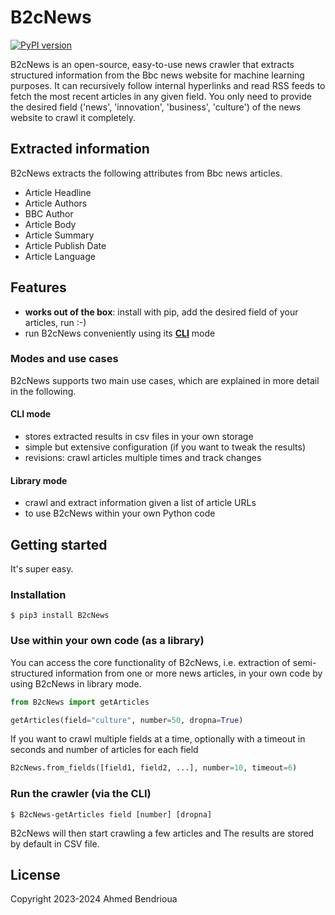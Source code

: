 # **B2cNews** #

[![PyPI version](https://img.shields.io/pypi/v/B2cNews.svg)](https://pypi.org/project/B2cNews/)

B2cNews is an open-source, easy-to-use news crawler that extracts structured information from the Bbc news website for machine learning purposes. It can recursively follow internal hyperlinks and read RSS feeds to fetch the most recent articles in any given field. You only need to provide the desired field ('news', 'innovation', 'business', 'culture') of the news website to crawl it completely.

## Extracted information
B2cNews extracts the following attributes from Bbc news articles.
* Article Headline
* Article Authors
* BBC Author
* Article Body
* Article Summary
* Article Publish Date
* Article Language

## Features
* **works out of the box**: install with pip, add the desired field of your articles, run :-)
* run B2cNews conveniently using its [**CLI**](#run-the-crawler-via-the-cli) mode

### Modes and use cases
B2cNews supports two main use cases, which are explained in more detail in the following.

#### CLI mode
* stores extracted results in csv files in your own storage
* simple but extensive configuration (if you want to tweak the results)
* revisions: crawl articles multiple times and track changes

#### Library mode
* crawl and extract information given a list of article URLs
* to use B2cNews within your own Python code

## Getting started
It's super easy.

### Installation
```
$ pip3 install B2cNews
```

### Use within your own code (as a library)
You can access the core functionality of B2cNews, i.e. extraction of semi-structured information from one or more news articles, in your own code by using B2cNews in library mode.

```python
from B2cNews import getArticles

getArticles(field="culture", number=50, dropna=True)
```

If you want to crawl multiple fields at a time, optionally with a timeout in seconds and number of articles for each field
```python
B2cNews.from_fields([field1, field2, ...], number=10, timeout=6)
```

### Run the crawler (via the CLI)

```
$ B2cNews-getArticles field [number] [dropna]
```

B2cNews will then start crawling a few articles and The results are stored by default in CSV file.

## License

Copyright 2023-2024 Ahmed Bendrioua